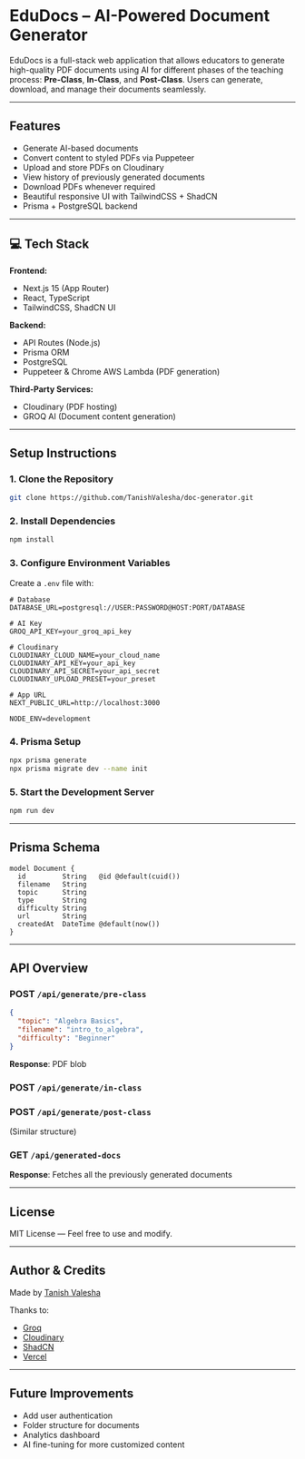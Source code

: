 # EduDocs – AI-Powered Document Generator

EduDocs is a full-stack web application that allows educators to generate high-quality PDF documents using AI for different phases of the teaching process: **Pre-Class**, **In-Class**, and **Post-Class**. Users can generate, download, and manage their documents seamlessly.

---

## Features

* Generate AI-based documents
* Convert content to styled PDFs via Puppeteer
* Upload and store PDFs on Cloudinary
* View history of previously generated documents
* Download PDFs whenever required
* Beautiful responsive UI with TailwindCSS + ShadCN
* Prisma + PostgreSQL backend

---

## 💻 Tech Stack

**Frontend:**

* Next.js 15 (App Router)
* React, TypeScript
* TailwindCSS, ShadCN UI

**Backend:**

* API Routes (Node.js)
* Prisma ORM
* PostgreSQL
* Puppeteer & Chrome AWS Lambda (PDF generation)

**Third-Party Services:**

* Cloudinary (PDF hosting)
* GROQ AI (Document content generation)

---

##  Setup Instructions

### 1. Clone the Repository

```bash
git clone https://github.com/TanishValesha/doc-generator.git
```

### 2. Install Dependencies

```bash
npm install
```

### 3. Configure Environment Variables

Create a `.env` file with:

```env
# Database
DATABASE_URL=postgresql://USER:PASSWORD@HOST:PORT/DATABASE

# AI Key
GROQ_API_KEY=your_groq_api_key

# Cloudinary
CLOUDINARY_CLOUD_NAME=your_cloud_name
CLOUDINARY_API_KEY=your_api_key
CLOUDINARY_API_SECRET=your_api_secret
CLOUDINARY_UPLOAD_PRESET=your_preset

# App URL
NEXT_PUBLIC_URL=http://localhost:3000

NODE_ENV=development
```

### 4. Prisma Setup

```bash
npx prisma generate
npx prisma migrate dev --name init
```

### 5. Start the Development Server

```bash
npm run dev
```

---

## Prisma Schema

```prisma
model Document {
  id         String   @id @default(cuid())
  filename   String
  topic      String
  type       String
  difficulty String
  url        String
  createdAt  DateTime @default(now())
}
```

---

## API Overview

### POST `/api/generate/pre-class`

```json
{
  "topic": "Algebra Basics",
  "filename": "intro_to_algebra",
  "difficulty": "Beginner"
}
```
**Response**: PDF blob

### POST `/api/generate/in-class`
### POST `/api/generate/post-class`

(Similar structure)

### GET `/api/generated-docs`
**Response**: Fetches all the previously generated documents

---

## License

MIT License — Feel free to use and modify.

---

## Author & Credits

Made by [Tanish Valesha](https://linktr.ee/tanishvalesha)

Thanks to:

* [Groq](https://groq.com)
* [Cloudinary](https://cloudinary.com)
* [ShadCN](https://ui.shadcn.com)
* [Vercel](https://vercel.com)

---

## Future Improvements

* Add user authentication
* Folder structure for documents
* Analytics dashboard
* AI fine-tuning for more customized content
